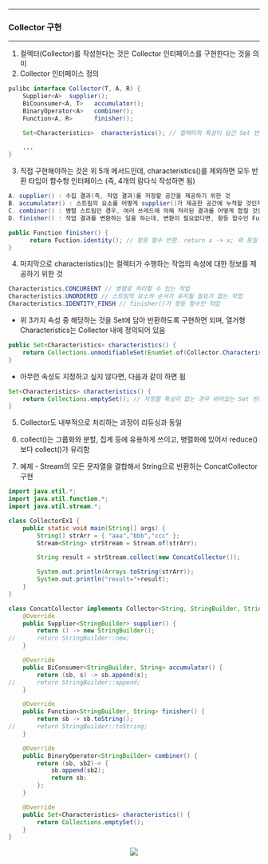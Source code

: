 -----
### Collector 구현
-----
1. 컬렉터(Collector)를 작성한다는 것은 Collector 인터페이스를 구현한다는 것을 의미
2. Collector 인터페이스 정의
```java
pulibc interface Collector(T, A, R) {
    Supplier<A>  supplier();
    BiCounsumer<A, T>   accumulator();
    BinaryOperator<A>   combiner();
    Function<A, R>      finisher();

    Set<Characteristics>  characteristics(); // 컬렉터의 특성이 담긴 Set 반환

    ...
}
```

3. 직접 구현해야하는 것은 위 5개 메서드인데, characteristics()를 제외하면 모두 반환 타입이 함수형 인터페이스 (즉, 4개의 람다식 작성하면 됨)
```java
A. supplier() : 수집 결과(즉, 작업 결과)를 저장할 공간을 제공하기 위한 것
B. accumulator() : 스트림의 요소를 어떻게 supplier()가 제공한 공간에 누적할 것인지, 즉 수집(collect)할 방법을 제공
C. combiner() : 병렬 스트림인 경우, 여러 쓰레드에 의해 처리된 결과를 어떻게 합칠 것인지, 즉, 두 저장공간을 병합할 방법을 제공
D. finisher() : 작업 결과를 변환하는 일을 하는데, 변환이 필요없다면, 항등 함수인 Function.identity()를 반환 (즉, 결과를 최종적으로 변환할 방법 제공)
```
```java
public Function finisher() {
      return Fuction.identity(); // 항등 함수 반환. return x -> x; 와 동일
}
```

4. 마지막으로 characteristics()는 컬렉터가 수행하는 작업의 속성에 대한 정보를 제공하기 위한 것
```java
Characteristics.CONCUREENT // 병렬로 처리할 수 있는 작업
Characteristics.UNORDERED // 스트림의 요소의 순서가 유지될 필요가 없는 작업
Characteristics.IDENTITY_FINSH // finisher()가 항등 함수인 작업
```
  - 위 3가지 속성 중 해당하는 것을 Set에 담아 반환하도록 구현하면 되며, 열거형 Characteristics는 Collector 내에 정의되어 있음
```java
public Set<Characteristics> characteristics() {
    return Collections.unmodifiableSet(EnumSet.of(Collector.Characteristics.CONCURRENT, Collector.Characterstics.UNORDERED));
}
```

  - 아무런 속성도 지정하고 싶지 않다면, 다음과 같이 하면 됨
```java
Set<Characteristics> characteristics() {
    return Collections.emptySet(); // 지정할 특성이 없는 경우 비어있는 Set 반환
}
```

5. Collector도 내부적으로 처리하는 과정이 리듀싱과 동일
6. collect()는 그룹화와 분할, 집계 등에 유용하게 쓰이고, 병렬화에 있어서 reduce()보다 collect()가 유리함

7. 예제 - Stream<String>의 모든 문자열을 결합해서 String으로 반환하는 ConcatCollector 구현
```java
import java.util.*;
import java.util.function.*;
import java.util.stream.*;

class CollectorEx1 {
	public static void main(String[] args) {
		String[] strArr = { "aaa","bbb","ccc" };
		Stream<String> strStream = Stream.of(strArr);

		String result = strStream.collect(new ConcatCollector());

		System.out.println(Arrays.toString(strArr));
		System.out.println("result="+result);
	}
}

class ConcatCollector implements Collector<String, StringBuilder, String> {
	@Override
	public Supplier<StringBuilder> supplier() {
		return () -> new StringBuilder();
//		return StringBuilder::new;
	}

	@Override
	public BiConsumer<StringBuilder, String> accumulator() {
		return (sb, s) -> sb.append(s);
//		return StringBuilder::append;
	}

	@Override
	public Function<StringBuilder, String> finisher() {
		return sb -> sb.toString();
//		return StringBuilder::toString;
	}

	@Override
	public BinaryOperator<StringBuilder> combiner() {
		return (sb, sb2)-> {
			sb.append(sb2);
			return sb;
		};
	}

	@Override
	public Set<Characteristics> characteristics() {
		return Collections.emptySet();
	}
}
```
<div align="center">
<img src="https://github.com/sooyounghan/Java/assets/34672301/3fa8aab7-7159-4df4-a5ff-fa06cb4f37af">
</div>

